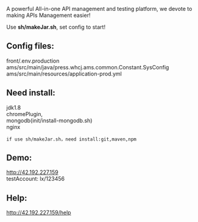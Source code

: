 A powerful All-in-one API management and testing platform, we devote to making APIs Management easier!  

Use  **sh/makeJar.sh**, set config to start!  
## Config files:  
front/.env.production
ams/src/main/java/press.whcj.ams.common.Constant.SysConfig
ams/src/main/resources/application-prod.yml    
## Need install: 
jdk1.8  
chromePlugin,    
mongodb(init/install-mongodb.sh)    
nginx  
```  
if use sh/makeJar.sh，need install:git,maven,npm
```  
## Demo:   
http://42.192.227.159  
testAccount: lx/123456  
## Help:    
http://42.192.227.159/help    



